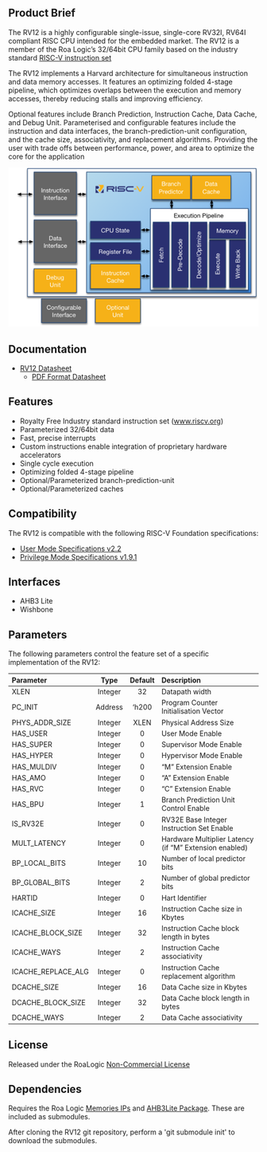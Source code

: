 ## Product Brief

The RV12 is a highly configurable single-issue, single-core RV32I, RV64I
compliant RISC CPU intended for the embedded market. The RV12 is a member of the
Roa Logic’s 32/64bit CPU family based on the industry standard [RISC-V
instruction set](https://riscv.org/)

The RV12 implements a Harvard architecture for simultaneous instruction and data
memory accesses. It features an optimizing folded 4-stage pipeline, which
optimizes overlaps between the execution and memory accesses, thereby reducing
stalls and improving efficiency.

Optional features include Branch Prediction, Instruction Cache, Data Cache, and
Debug Unit. Parameterised and configurable features include the instruction and
data interfaces, the branch-prediction-unit configuration, and the cache size,
associativity, and replacement algorithms. Providing the user with trade offs
between performance, power, and area to optimize the core for the application

![RV12 RISC-V Architecture](assets/img/RV12_Arch.png)

## Documentation

- [RV12 Datasheet](DATASHEET.md)
  - [PDF Format Datasheet](docs/RoaLogic_RV12_RISCV_Datasheet.pdf)

## Features

- Royalty Free Industry standard instruction set (www.riscv.org)
- Parameterized 32/64bit data
- Fast, precise interrupts
- Custom instructions enable integration of proprietary hardware accelerators
- Single cycle execution
- Optimizing folded 4-stage pipeline
- Optional/Parameterized branch-prediction-unit
- Optional/Parameterized caches

## Compatibility

The RV12 is compatible with the following RISC-V Foundation  specifications:

- [User Mode Specifications v2.2](https://github.com/riscv/riscv-isa-manual/releases/download/riscv-user-2.2/riscv-spec-v2.2.pdf)
- [Privilege Mode Specifications v1.9.1](https://github.com/riscv/riscv-isa-manual/blob/master/release/riscv-privileged-v1.9.1.pdf)

## Interfaces

- AHB3 Lite
- Wishbone

## Parameters

The following parameters control the feature set of a specific implementation of
the RV12:

| Parameter          |  Type   | Default | Description                              |
| :----------------- | :-----: | :-----: | :--------------------------------------- |
| XLEN               | Integer |   32    | Datapath width                           |
| PC_INIT            | Address |  ‘h200  | Program Counter Initialisation Vector    |
| PHYS_ADDR_SIZE     | Integer |  XLEN   | Physical Address Size                    |
| HAS_USER           | Integer |    0    | User Mode Enable                         |
| HAS_SUPER          | Integer |    0    | Supervisor Mode Enable                   |
| HAS_HYPER          | Integer |    0    | Hypervisor Mode Enable                   |
| HAS_MULDIV         | Integer |    0    | “M” Extension Enable                     |
| HAS_AMO            | Integer |    0    | “A” Extension Enable                     |
| HAS_RVC            | Integer |    0    | “C” Extension Enable                     |
| HAS_BPU            | Integer |    1    | Branch Prediction Unit Control Enable    |
| IS_RV32E           | Integer |    0    | RV32E Base Integer Instruction Set Enable |
| MULT_LATENCY       | Integer |    0    | Hardware Multiplier Latency (if “M” Extension enabled) |
| BP_LOCAL_BITS      | Integer |   10    | Number of local predictor bits           |
| BP_GLOBAL_BITS     | Integer |    2    | Number of global predictor bits          |
| HARTID             | Integer |    0    | Hart Identifier                          |
| ICACHE_SIZE        | Integer |   16    | Instruction Cache size in Kbytes         |
| ICACHE_BLOCK_SIZE  | Integer |   32    | Instruction Cache block length in bytes  |
| ICACHE_WAYS        | Integer |    2    | Instruction Cache associativity          |
| ICACHE_REPLACE_ALG | Integer |    0    | Instruction Cache replacement algorithm  |
| DCACHE_SIZE        | Integer |   16    | Data Cache size in Kbytes                |
| DCACHE_BLOCK_SIZE  | Integer |   32    | Data Cache block length in bytes         |
| DCACHE_WAYS        | Integer |    2    | Data Cache associativity                 |

## License

Released under the RoaLogic [Non-Commercial License](/LICENSE.md)

## Dependencies 
Requires the Roa Logic [Memories IPs](https://github.com/RoaLogic/memory) and [AHB3Lite Package](https://github.com/RoaLogic/ahb3lite_pkg). These are included as submodules. 

After cloning the RV12 git repository, perform a 'git submodule init' to download the submodules.